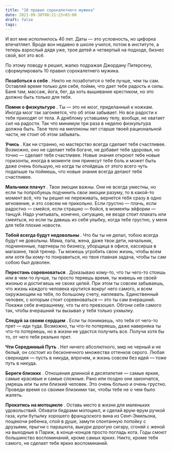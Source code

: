 ```yaml
---
title: "10 правил сорокалетнего мужика"
date: 2021-09-30T00:21:23+03:00
draft: false
tags:
---
```


И вот мне исполнилось 40 лет. Даты — это условность, но цифорка впечатляет. Вроде вон недавно в школе учился, потом в
институте, а теперь взрослый дядя уже, трое детей и четвертый на подходе, бизнес свой, вот это всё.

По этому поводу я решил, жалко подражая Джордану Питерсену, сформулировать 10 правил сорокалетнего мужика.

<!--more-->

**Позаботься о себе** . Никто не позаботится о тебе лучше, чем ты сам. Оставляй время только для себя, пойми, что дает
тебе радость и силы. Баня там, массаж, йога, бег, да хоть вышивание крестиком, но это должно быть только для тебя.

**Помни о физкультуре** . Ты — это не мозг, приделанный к ножкам. Иногда мозг так загоняется, что об этом забывает. Но
все радости к тебе приходят от тела. А дряблому уставшему телу, вообще, не хватает сил на радости. Так что минимум три
раза в неделю физкультура должна быть. Твое тело на миллионы лет старше твоей рациональной части, не стоит об этом
забывать.

**Учись** . Как ни странно, но мастерство всегда сделает тебя счастливее. Возможно, оно не сделает тебя богаче, не
добавит тебе здоровья, но точно — сделает тебя счастливее. Новые знания откроют тебе новые горизонты, иногда в моменте
они принесут тебе боль и может быть даже очень большую, но когда ты отойдешь от этого всего чуть подальше ты поймешь,
что новые знания всегда делают тебя счастливее.

**Мальчики плачут** . Твои эмоции важны. Они не всегда уместны, но если ты попробуешь подчинить свои эмоции разуму, то в
какой-то момент всё, что ты решил не переживать, вернется тебя сразу в одно мгновение, и это совсем не прикольно. Если
грустно — плачь, если радостно — смейся, если страшно — бойся, в моменты эйфории — танцуй. Надо учитывать, конечно,
ситуацию, не везде стоит плакать или смеяться, но если ты давишь из себя улыбку, когда тебе грустно, у меня для тебя
плохие новости.

**Тобой всегда будут недовольны** . Что бы ты не делал, тобою всегда будут не довольны. Мама, папа, жена, даже твои
дети, начальник, подчиненные, партнеры по бизнесу, уборщица в офисе, кассирша в магазине, твой тренер. Ты можешь
угробить свою жизнь, чтобы всем или хотя бы кому-то понравиться, но твоя главная задача, чтобы ты сам собою был доволен.

**Перестань соревноваться** . Доказываю кому-то, что ты чего-то стоишь или в чем-то лучше, ты просто теряешь время, ты
живешь не своей жизнью и достигаешь не своих целей. При этом ты совсем забываешь, что жизнь каждого человека крутится
вокруг него самого, и всем окружающим на тебя, по большому счету, наплевать. Единственный человек, с которым стоит
соревноваться — это ты сам вчерашний. Покажи себе вчерашнему, что ты его превзошел. Обгони себя самого так, чтобы
вчерашний ты вызывал у тебя только ухмылку.

**Следуй за своим сердцем** . Если ты понимаешь, что тебя от чего-то прет — иди туда. Возможно, ты что-то потеряешь,
даже наверняка ты что-то потеряешь, но в жизни не удастся получить все. Получи хотя бы то, от чего тебя реально прет.

**Чти Серединный Путь** . Нет ничего абсолютного, мир не черный и не белый, он состоит из бесконечного множества
оттенков серого. Любая сверхидея — пусть в никуда, впрочем, и жизнь совсем без идей — тоже путь в никуда.

**Береги близких** . Отношения длинной в десятилетия — самые яркие, самые красивые и самые сложные. Рано или поздно они
закончатся, умрешь или ты или близкий человек. Это очень больно и очень грустно. Проведи время со своими близкими так,
чтобы тебе не о чем было жалеть.

**Прокатись на мотоцикле** . Оставь место в жизни для маленьких удовольствий. Обхвати бедрами мотоцикл, и сделай
врум-врум ручкой газа, купи бутылку хорошего французского вина из Сент-Эмильона, пощекочи ребенка, спой в душе, замути
спонтанную попойку с друзьями, прыгни с парашюта, выкури дорогую сигару, сгоняй с женой на выходные в Париж, в
конце-концов просто погладь кота. Годы смоют большинство воспоминаний, кроме самых ярких. Никто, кроме тебя самого, не
сделает тебе ярких воспоминаний.


